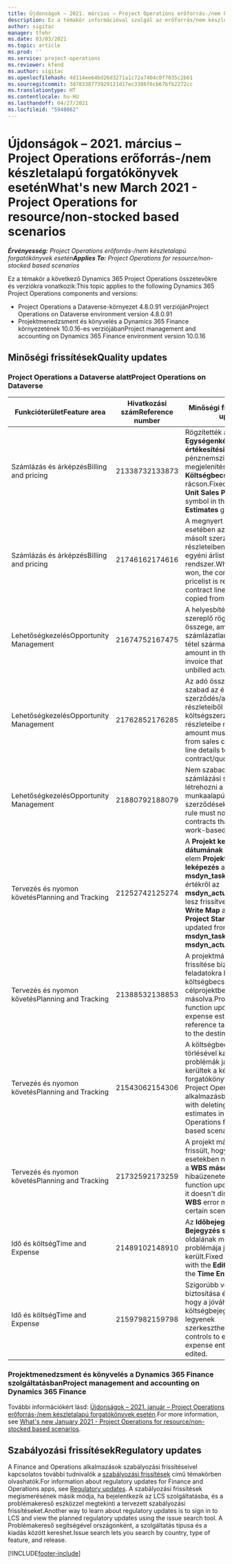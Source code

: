```yaml
---
title: Újdonságok – 2021. március – Project Operations erőforrás-/nem készletalapú forgatókönyvek esetén
description: Ez a témakör információval szolgál az erőforrás/nem készletalapú forgatókönyvek projektjeihez tartozó minőségi frissítésekről, amelyek a Project Operations 2021 márciusi kiadásában váltak elérhetővé.
author: sigitac
manager: tfehr
ms.date: 03/03/2021
ms.topic: article
ms.prod: ''
ms.service: project-operations
ms.reviewer: kfend
ms.author: sigitac
ms.openlocfilehash: 4d114ee64bd26d3271a1c72a7404c0f7035c2b61
ms.sourcegitcommit: 3d78338773929121d17ec3386f6cb67bfb2272cc
ms.translationtype: HT
ms.contentlocale: hu-HU
ms.lasthandoff: 04/27/2021
ms.locfileid: "5948062"
---
```

# <a name="whats-new-march-2021---project-operations-for-resourcenon-stocked-based-scenarios"></a><span data-ttu-id="1137a-103">Újdonságok – 2021. március – Project Operations erőforrás-/nem készletalapú forgatókönyvek esetén</span><span class="sxs-lookup"><span data-stu-id="1137a-103">What's new March 2021 - Project Operations for resource/non-stocked based scenarios</span></span>

<span data-ttu-id="1137a-104">_**Érvényesség:** Project Operations erőforrás-/nem készletalapú forgatókönyvek esetén_</span><span class="sxs-lookup"><span data-stu-id="1137a-104">_**Applies To:** Project Operations for resource/non-stocked based scenarios_</span></span>

<span data-ttu-id="1137a-105">Ez a témakör a következő Dynamics 365 Project Operations összetevőkre és verziókra vonatkozik:</span><span class="sxs-lookup"><span data-stu-id="1137a-105">This topic applies to the following Dynamics 365 Project Operations components and versions:</span></span>

- <span data-ttu-id="1137a-106">Project Operations a Dataverse-környezet 4.8.0.91 verzióján</span><span class="sxs-lookup"><span data-stu-id="1137a-106">Project Operations on Dataverse environment version 4.8.0.91</span></span> 
- <span data-ttu-id="1137a-107">Projektmenedzsment és könyvelés a Dynamics 365 Finance környezetének 10.0.16-es verziójában</span><span class="sxs-lookup"><span data-stu-id="1137a-107">Project management and accounting on Dynamics 365 Finance environment version 10.0.16</span></span> 

## <a name="quality-updates"></a><span data-ttu-id="1137a-108">Minőségi frissítések</span><span class="sxs-lookup"><span data-stu-id="1137a-108">Quality updates</span></span>

### <a name="project-operations-on-dataverse"></a><span data-ttu-id="1137a-109">Project Operations a Dataverse alatt</span><span class="sxs-lookup"><span data-stu-id="1137a-109">Project Operations on Dataverse</span></span>


| <span data-ttu-id="1137a-110">**Funkcióterület**</span><span class="sxs-lookup"><span data-stu-id="1137a-110">**Feature area**</span></span> | <span data-ttu-id="1137a-111">**Hivatkozási szám**</span><span class="sxs-lookup"><span data-stu-id="1137a-111">**Reference number**</span></span> | <span data-ttu-id="1137a-112">**Minőségi frissítés**</span><span class="sxs-lookup"><span data-stu-id="1137a-112">**Quality update**</span></span> |
| --- | --- | --- |
| <span data-ttu-id="1137a-113">Számlázás és árképzés</span><span class="sxs-lookup"><span data-stu-id="1137a-113">Billing and pricing</span></span> | <span data-ttu-id="1137a-114">2133873</span><span class="sxs-lookup"><span data-stu-id="1137a-114">2133873</span></span> | <span data-ttu-id="1137a-115">Rögzítették az **Egységenkénti értékesítési ár** pénznemszimbólumának megjelenítését a **Költségbecslések** rácson.</span><span class="sxs-lookup"><span data-stu-id="1137a-115">Fixed the display of **Unit Sales Price** currency symbol in the **Expense Estimates** grid.</span></span> |
| <span data-ttu-id="1137a-116">Számlázás és árképzés</span><span class="sxs-lookup"><span data-stu-id="1137a-116">Billing and pricing</span></span> | <span data-ttu-id="1137a-117">2174616</span><span class="sxs-lookup"><span data-stu-id="1137a-117">2174616</span></span> | <span data-ttu-id="1137a-118">A megnyert ajánlatok esetében az ajánlatból másolt szerződéssorok részleteiben a szerződés egyéni árlistája hivatkozik a rendszer.</span><span class="sxs-lookup"><span data-stu-id="1137a-118">When a quote is won, the contract custom pricelist is referenced on contract line details that are copied from the quote.</span></span> |
| <span data-ttu-id="1137a-119">Lehetőségkezelés</span><span class="sxs-lookup"><span data-stu-id="1137a-119">Opportunity Management</span></span> | <span data-ttu-id="1137a-120">2167475</span><span class="sxs-lookup"><span data-stu-id="1137a-120">2167475</span></span> | <span data-ttu-id="1137a-121">A helyesbítési számlán szereplő rögzített adó összege, amelyből egy számlázatlan tényleges tétel származik.</span><span class="sxs-lookup"><span data-stu-id="1137a-121">Fixed tax amount in the correction invoice that originated an unbilled actual entry.</span></span> |
| <span data-ttu-id="1137a-122">Lehetőségkezelés</span><span class="sxs-lookup"><span data-stu-id="1137a-122">Opportunity Management</span></span> | <span data-ttu-id="1137a-123">2176285</span><span class="sxs-lookup"><span data-stu-id="1137a-123">2176285</span></span> | <span data-ttu-id="1137a-124">Az adó összegét nem szabad az értékesítési szerződés/ajánlatsor részleteiből a költségszerződés/ajánlatsor részleteibe másolni.</span><span class="sxs-lookup"><span data-stu-id="1137a-124">Tax amount must not be copied from sales contract/quote line details to cost contract/quote line details.</span></span> |
| <span data-ttu-id="1137a-125">Lehetőségkezelés</span><span class="sxs-lookup"><span data-stu-id="1137a-125">Opportunity Management</span></span> | <span data-ttu-id="1137a-126">2188079</span><span class="sxs-lookup"><span data-stu-id="1137a-126">2188079</span></span> | <span data-ttu-id="1137a-127">Nem szabad felosztott számlázási szabályt létrehozni a nem munkaalapú szerződésekhez.</span><span class="sxs-lookup"><span data-stu-id="1137a-127">Split billing rule must not be created for contracts that are not work-based.</span></span> |
| <span data-ttu-id="1137a-128">Tervezés és nyomon követés</span><span class="sxs-lookup"><span data-stu-id="1137a-128">Planning and Tracking</span></span> | <span data-ttu-id="1137a-129">2125274</span><span class="sxs-lookup"><span data-stu-id="1137a-129">2125274</span></span> | <span data-ttu-id="1137a-130">A **Projekt kezdő dátumának leképezése** elem **Projekt kettős írási leképezés** attribútuma az **msdyn\_taskearlieststart** értékről az **msdyn\_actualstart** értékre lesz frissítve.</span><span class="sxs-lookup"><span data-stu-id="1137a-130">**Project Dual Write Map** attribute for **Project Start Date Mapping** updated from **msdyn\_taskearlieststart** to **msdyn\_actualstart**.</span></span> |
| <span data-ttu-id="1137a-131">Tervezés és nyomon követés</span><span class="sxs-lookup"><span data-stu-id="1137a-131">Planning and Tracking</span></span> | <span data-ttu-id="1137a-132">2138853</span><span class="sxs-lookup"><span data-stu-id="1137a-132">2138853</span></span> | <span data-ttu-id="1137a-133">A projektmásoló funkció frissítése biztosítja, hogy a feladatokra hivatkozó költségbecslési sorok a célprojektbe legyenek másolva.</span><span class="sxs-lookup"><span data-stu-id="1137a-133">Project copy function updated to ensure expense estimate lines that reference tasks are copied to the destination project.</span></span> |
| <span data-ttu-id="1137a-134">Tervezés és nyomon követés</span><span class="sxs-lookup"><span data-stu-id="1137a-134">Planning and Tracking</span></span> | <span data-ttu-id="1137a-135">2154306</span><span class="sxs-lookup"><span data-stu-id="1137a-135">2154306</span></span> | <span data-ttu-id="1137a-136">A költségbecskélek törlésével kapcsolatos problémák javításra kerültek a készletalapú forgatókönyvekhez készült Project Operations alkalmazásban.</span><span class="sxs-lookup"><span data-stu-id="1137a-136">Fixed issues with deleting expense estimates in Project Operations for resource-based scenarios.</span></span> |
| <span data-ttu-id="1137a-137">Tervezés és nyomon követés</span><span class="sxs-lookup"><span data-stu-id="1137a-137">Planning and Tracking</span></span> | <span data-ttu-id="1137a-138">2173259</span><span class="sxs-lookup"><span data-stu-id="1137a-138">2173259</span></span> | <span data-ttu-id="1137a-139">A projekt másolási funkciója frissült, hogy bizonyos esetekben ne jelenítse meg a **WBS másolása** hibaüzenetet.</span><span class="sxs-lookup"><span data-stu-id="1137a-139">Project copy function updated to ensure it doesn't display **Copying WBS** error message in certain scenarios.</span></span> |
| <span data-ttu-id="1137a-140">Idő és költség</span><span class="sxs-lookup"><span data-stu-id="1137a-140">Time and Expense</span></span> | <span data-ttu-id="1137a-141">2148910</span><span class="sxs-lookup"><span data-stu-id="1137a-141">2148910</span></span> | <span data-ttu-id="1137a-142">Az **Időbejegyzés** rács **Bejegyzés szerkesztése** oldalának megjelenítési problémája javításra került.</span><span class="sxs-lookup"><span data-stu-id="1137a-142">Fixed display issue with the **Edit Entry** page in the **Time Entry** grid.</span></span> |
| <span data-ttu-id="1137a-143">Idő és költség</span><span class="sxs-lookup"><span data-stu-id="1137a-143">Time and Expense</span></span> | <span data-ttu-id="1137a-144">2159798</span><span class="sxs-lookup"><span data-stu-id="1137a-144">2159798</span></span> | <span data-ttu-id="1137a-145">Szigorúbb vezérlés annak biztosítása érdekében, hogy a jóváhagyott költségbejegyzések ne legyenek szerkeszthetők.</span><span class="sxs-lookup"><span data-stu-id="1137a-145">Tightened controls to ensure approved expense entries can't be edited.</span></span> |

### <a name="project-management-and-accounting-on-dynamics-365-finance"></a><span data-ttu-id="1137a-146">Projektmenedzsment és könyvelés a Dynamics 365 Finance szolgáltatásban</span><span class="sxs-lookup"><span data-stu-id="1137a-146">Project management and accounting on Dynamics 365 Finance</span></span>

<span data-ttu-id="1137a-147">További információkért lásd: [Újdonságok – 2021. január – Project Operations erőforrás-/nem készletalapú forgatókönyvek esetén](whats-new-jan-2021-resource-based.md).</span><span class="sxs-lookup"><span data-stu-id="1137a-147">For more information, see [What's new January 2021 - Project Operations for resource/non-stocked based scenarios](whats-new-jan-2021-resource-based.md).</span></span>

## <a name="regulatory-updates"></a><span data-ttu-id="1137a-148">Szabályozási frissítések</span><span class="sxs-lookup"><span data-stu-id="1137a-148">Regulatory updates</span></span>

<span data-ttu-id="1137a-149">A Finance and Operations alkalmazások szabályozási frissítéseivel kapcsolatos további tudnivalók a [szabályozási frissítések](/dynamics365/finance/localizations/regulatory-updates) című témakörben olvashatók.</span><span class="sxs-lookup"><span data-stu-id="1137a-149">For information about regulatory updates for Finance and Operations apps, see [Regulatory updates](/dynamics365/finance/localizations/regulatory-updates).</span></span> <span data-ttu-id="1137a-150">A szabályozási frissítések megismerésének másik módja, ha bejelentkezik az LCS szolgáltatásba, és a problémakereső eszközzel megtekinti a tervezett szabályozási frissítéseket.</span><span class="sxs-lookup"><span data-stu-id="1137a-150">Another way to learn about regulatory updates is to sign in to LCS and view the planned regulatory updates using the issue search tool.</span></span> <span data-ttu-id="1137a-151">A Problémakereső segítségével országonként, a szolgáltatás típusa és a kiadás között kereshet.</span><span class="sxs-lookup"><span data-stu-id="1137a-151">Issue search lets you search by country, type of feature, and release.</span></span>


[!INCLUDE[footer-include](../includes/footer-banner.md)]